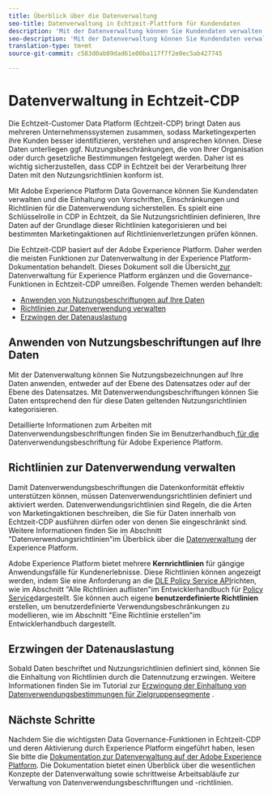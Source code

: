 ```yaml
---
title: Überblick über die Datenverwaltung
seo-title: Datenverwaltung in Echtzeit-Plattform für Kundendaten
description: 'Mit der Datenverwaltung können Sie Kundendaten verwalten und die Einhaltung von Vorschriften, Einschränkungen und Richtlinien für die Datenverwendung sicherstellen. '
seo-description: 'Mit der Datenverwaltung können Sie Kundendaten verwalten und die Einhaltung von Vorschriften, Einschränkungen und Richtlinien für die Datenverwendung sicherstellen. '
translation-type: tm+mt
source-git-commit: c583d0ab89dad61e00ba117f7f2e0ec5ab427745

---
```



# Datenverwaltung in Echtzeit-CDP

Die Echtzeit-Customer Data Platform (Echtzeit-CDP) bringt Daten aus mehreren Unternehmenssystemen zusammen, sodass Marketingexperten ihre Kunden besser identifizieren, verstehen und ansprechen können. Diese Daten unterliegen ggf. Nutzungsbeschränkungen, die von Ihrer Organisation oder durch gesetzliche Bestimmungen festgelegt werden. Daher ist es wichtig sicherzustellen, dass CDP in Echtzeit bei der Verarbeitung Ihrer Daten mit den Nutzungsrichtlinien konform ist.

Mit Adobe Experience Platform Data Governance können Sie Kundendaten verwalten und die Einhaltung von Vorschriften, Einschränkungen und Richtlinien für die Datenverwendung sicherstellen. Es spielt eine Schlüsselrolle in CDP in Echtzeit, da Sie Nutzungsrichtlinien definieren, Ihre Daten auf der Grundlage dieser Richtlinien kategorisieren und bei bestimmten Marketingaktionen auf Richtlinienverletzungen prüfen können.

Die Echtzeit-CDP basiert auf der Adobe Experience Platform. Daher werden die meisten Funktionen zur Datenverwaltung in der Experience Platform-Dokumentation behandelt. Dieses Dokument soll die Übersicht[ zur ](https://www.adobe.io/apis/experienceplatform/home/dule/duleservices.html#!api-specification/markdown/narrative/technical_overview/data_governance/dule_overview.md)Datenverwaltung für Experience Platform ergänzen und die Governance-Funktionen in Echtzeit-CDP umreißen. Folgende Themen werden behandelt:

* [Anwenden von Nutzungsbeschriftungen auf Ihre Daten](#apply-usage-labels-to-your-data)
* [Richtlinien zur Datenverwendung verwalten](#manage-data-usage-policies)
* [Erzwingen der Datenauslastung](#enforce-data-usage-compliance)

## Anwenden von Nutzungsbeschriftungen auf Ihre Daten

Mit der Datenverwaltung können Sie Nutzungsbezeichnungen auf Ihre Daten anwenden, entweder auf der Ebene des Datensatzes oder auf der Ebene des Datensatzes. Mit Datenverwendungsbeschriftungen können Sie Daten entsprechend den für diese Daten geltenden Nutzungsrichtlinien kategorisieren.

Detaillierte Informationen zum Arbeiten mit Datenverwendungsbeschriftungen finden Sie im Benutzerhandbuch[ für die ](https://www.adobe.io/apis/experienceplatform/home/dule/duleservices.html#!api-specification/markdown/narrative/tutorials/dule/dule_working_with_labels.md)Datenverwendungsbeschriftung für Adobe Experience Platform.

<!-- (To be included after destinations support is available -- January 2020)
## Set restrictions on destinations

You can set data usage restrictions on a destination by defining the marketing use cases for that destination. Defining use cases for destinations allows you to check for usage policy violations and ensure that any profiles or segments sent to that destination are compatible with Data Governance rules.

Marketing use cases can be defined during the _Setup_ phase for the _Edit Destination_ workflow. See the destination documentation for more information. 
-->


## Richtlinien zur Datenverwendung verwalten

Damit Datenverwendungsbeschriftungen die Datenkonformität effektiv unterstützen können, müssen Datenverwendungsrichtlinien definiert und aktiviert werden. Datenverwendungsrichtlinien sind Regeln, die die Arten von Marketingaktionen beschreiben, die Sie für Daten innerhalb von Echtzeit-CDP ausführen dürfen oder von denen Sie eingeschränkt sind. Weitere Informationen finden Sie im Abschnitt &quot;Datenverwendungsrichtlinien&quot;im Überblick über die [Datenverwaltung](https://www.adobe.io/apis/experienceplatform/home/dule/duleservices.html#!api-specification/markdown/narrative/technical_overview/data_governance/dule_overview.md) der Experience Platform.

Adobe Experience Platform bietet mehrere **Kernrichtlinien** für gängige Anwendungsfälle für Kundenerlebnisse. Diese Richtlinien können angezeigt werden, indem Sie eine Anforderung an die [DLE Policy Service API](https://www.adobe.io/apis/experienceplatform/home/api-reference.html#!acpdr/swagger-specs/dule-policy-service.yaml)richten, wie im Abschnitt &quot;Alle Richtlinien auflisten&quot;im Entwicklerhandbuch für [Policy Service](https://www.adobe.io/apis/experienceplatform/home/dule/duleservices.html#!api-specification/markdown/narrative/technical_overview/data_governance/dule_policy_service_developer_guide.md)dargestellt. Sie können auch eigene **benutzerdefinierte Richtlinien** erstellen, um benutzerdefinierte Verwendungsbeschränkungen zu modellieren, wie im Abschnitt &quot;Eine Richtlinie erstellen&quot;im Entwicklerhandbuch dargestellt.

## Erzwingen der Datenauslastung

Sobald Daten beschriftet und Nutzungsrichtlinien definiert sind, können Sie die Einhaltung von Richtlinien durch die Datennutzung erzwingen. Weitere Informationen finden Sie im Tutorial zur [Erzwingung der Einhaltung von Datenverwendungsbestimmungen für Zielgruppensegmente](https://www.adobe.io/apis/experienceplatform/home/tutorials/alltutorials.html#!api-specification/markdown/narrative/tutorials/dule/data_governance_and_segmentation.md) .

## Nächste Schritte

Nachdem Sie die wichtigsten Data Governance-Funktionen in Echtzeit-CDP und deren Aktivierung durch Experience Platform eingeführt haben, lesen Sie bitte die [Dokumentation zur Datenverwaltung auf der Adobe Experience Platform](https://www.adobe.io/apis/experienceplatform/home/dule/duleservices.html). Die Dokumentation bietet einen Überblick über die wesentlichen Konzepte der Datenverwaltung sowie schrittweise Arbeitsabläufe zur Verwaltung von Datenverwendungsbeschriftungen und -richtlinien.